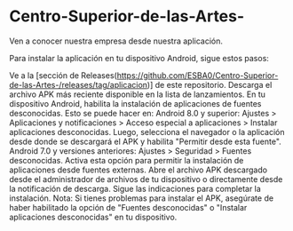 # Centro-Superior-de-las-Artes-
Ven a conocer nuestra empresa desde nuestra aplicación. 

Para instalar la aplicación en tu dispositivo Android, sigue estos pasos:

Ve a la [sección de Releases(https://github.com/ESBA0/Centro-Superior-de-las-Artes-/releases/tag/aplicacion)] de este repositorio.
Descarga el archivo APK más reciente disponible en la lista de lanzamientos.
En tu dispositivo Android, habilita la instalación de aplicaciones de fuentes desconocidas. Esto se puede hacer en:
Android 8.0 y superior: Ajustes > Aplicaciones y notificaciones > Acceso especial a aplicaciones > Instalar aplicaciones desconocidas. Luego, selecciona el navegador o la aplicación desde donde se descargará el APK y habilita "Permitir desde esta fuente".
Android 7.0 y versiones anteriores: Ajustes > Seguridad > Fuentes desconocidas. Activa esta opción para permitir la instalación de aplicaciones desde fuentes externas.
Abre el archivo APK descargado desde el administrador de archivos de tu dispositivo o directamente desde la notificación de descarga.
Sigue las indicaciones para completar la instalación.
Nota: Si tienes problemas para instalar el APK, asegúrate de haber habilitado la opción de "Fuentes desconocidas" o "Instalar aplicaciones desconocidas" en tu dispositivo.
